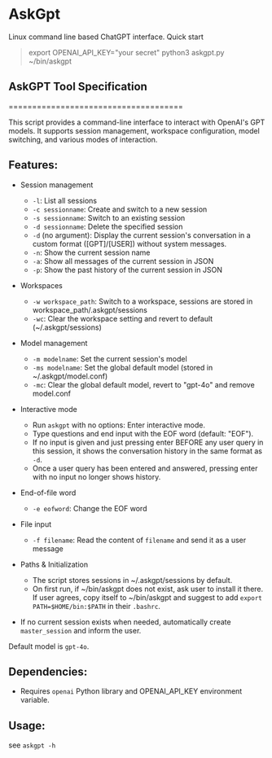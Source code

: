# AskGpt
Linux command line based ChatGPT interface. Quick start
>export OPENAI_API_KEY="your secret"
>python3 askgpt.py
>~/bin/askgpt

## AskGPT Tool Specification
=====================================

This script provides a command-line interface to interact with OpenAI's GPT models.
It supports session management, workspace configuration, model switching, and various
modes of interaction.

## Features:
- Session management
  - `-l`: List all sessions
  - `-c sessionname`: Create and switch to a new session
  - `-s sessionname`: Switch to an existing session
  - `-d sessionname`: Delete the specified session
  - `-d` (no argument): Display the current session's conversation in a custom format
    ([GPT]/[USER]) without system messages.
  - `-n`: Show the current session name
  - `-a`: Show all messages of the current session in JSON
  - `-p`: Show the past history of the current session in JSON

- Workspaces
  - `-w workspace_path`: Switch to a workspace, sessions are stored in workspace_path/.askgpt/sessions
  - `-wc`: Clear the workspace setting and revert to default (~/.askgpt/sessions)

- Model management
  - `-m modelname`: Set the current session's model
  - `-ms modelname`: Set the global default model (stored in ~/.askgpt/model.conf)
  - `-mc`: Clear the global default model, revert to "gpt-4o" and remove model.conf

- Interactive mode
  - Run `askgpt` with no options: Enter interactive mode.
  - Type questions and end input with the EOF word (default: "EOF").
  - If no input is given and just pressing enter BEFORE any user query in this session, it shows the conversation history in the same format as `-d`.
  - Once a user query has been entered and answered, pressing enter with no input no longer shows history.

- End-of-file word
  - `-e eofword`: Change the EOF word

- File input
  - `-f filename`: Read the content of `filename` and send it as a user message

- Paths & Initialization
  - The script stores sessions in ~/.askgpt/sessions by default.
  - On first run, if ~/bin/askgpt does not exist, ask user to install it there.
    If user agrees, copy itself to ~/bin/askgpt and suggest to add `export PATH=$HOME/bin:$PATH`
    in their `.bashrc`.

- If no current session exists when needed, automatically create `master_session` and inform the user.

Default model is `gpt-4o`.

## Dependencies:
- Requires `openai` Python library and OPENAI_API_KEY environment variable.

## Usage:
see `askgpt -h`


